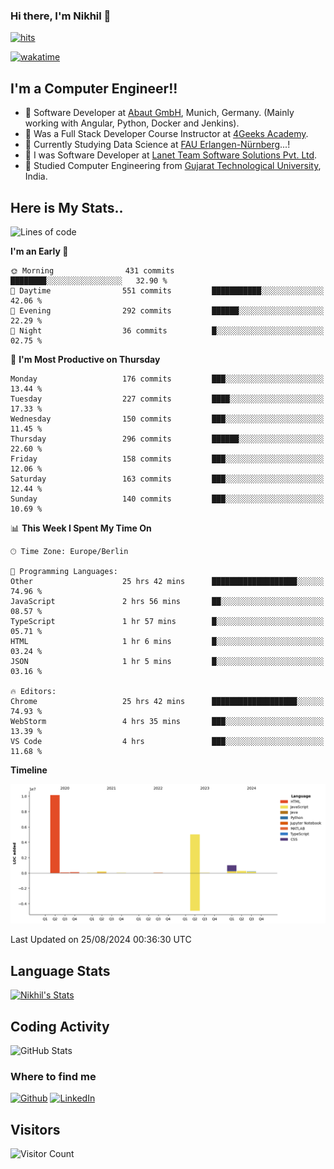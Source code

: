 ### Hi there, I'm Nikhil 👋

[![hits](https://hits.sh/github.com/silentsoft/hits.svg?color=2311cc)](https://hits.sh/github.com/silentsoft/hits/)

[![wakatime](https://wakatime.com/badge/user/369b6a3a-7953-4ff9-b7c7-be53d0a7ccc6.svg)](https://wakatime.com/@369b6a3a-7953-4ff9-b7c7-be53d0a7ccc6)

## I'm a  Computer Engineer!!

- 🌱 Software Developer at [Abaut GmbH](https://www.abaut.de/), Munich, Germany. (Mainly working with Angular, Python, Docker and Jenkins).
- 🌱 Was a Full Stack Developer Course Instructor at [4Geeks Academy](https://4geeks.com/).
- 🌱 Currently Studying Data Science at [FAU Erlangen-Nürnberg](https://www.fau.de/)...!
- 🌱 I was Software Developer at [Lanet Team Software Solutions Pvt. Ltd](https://lanetteam.com/).
- 🌱 Studied Computer Engineering from [Gujarat Technological University](https://www.gtu.ac.in/), India.

<h2>Here is My Stats..</h2>

<!--START_SECTION:waka-->
![Lines of code](https://img.shields.io/badge/From%20Hello%20World%20I%27ve%20Written-17.0%20million%20lines%20of%20code-blue)

**I'm an Early 🐤** 

```text
🌞 Morning                431 commits         ████████░░░░░░░░░░░░░░░░░   32.90 % 
🌆 Daytime                551 commits         ███████████░░░░░░░░░░░░░░   42.06 % 
🌃 Evening                292 commits         ██████░░░░░░░░░░░░░░░░░░░   22.29 % 
🌙 Night                  36 commits          █░░░░░░░░░░░░░░░░░░░░░░░░   02.75 % 
```
📅 **I'm Most Productive on Thursday** 

```text
Monday                   176 commits         ███░░░░░░░░░░░░░░░░░░░░░░   13.44 % 
Tuesday                  227 commits         ████░░░░░░░░░░░░░░░░░░░░░   17.33 % 
Wednesday                150 commits         ███░░░░░░░░░░░░░░░░░░░░░░   11.45 % 
Thursday                 296 commits         ██████░░░░░░░░░░░░░░░░░░░   22.60 % 
Friday                   158 commits         ███░░░░░░░░░░░░░░░░░░░░░░   12.06 % 
Saturday                 163 commits         ███░░░░░░░░░░░░░░░░░░░░░░   12.44 % 
Sunday                   140 commits         ███░░░░░░░░░░░░░░░░░░░░░░   10.69 % 
```


📊 **This Week I Spent My Time On** 

```text
🕑︎ Time Zone: Europe/Berlin

💬 Programming Languages: 
Other                    25 hrs 42 mins      ███████████████████░░░░░░   74.96 % 
JavaScript               2 hrs 56 mins       ██░░░░░░░░░░░░░░░░░░░░░░░   08.57 % 
TypeScript               1 hr 57 mins        █░░░░░░░░░░░░░░░░░░░░░░░░   05.71 % 
HTML                     1 hr 6 mins         █░░░░░░░░░░░░░░░░░░░░░░░░   03.24 % 
JSON                     1 hr 5 mins         █░░░░░░░░░░░░░░░░░░░░░░░░   03.16 % 

🔥 Editors: 
Chrome                   25 hrs 42 mins      ███████████████████░░░░░░   74.93 % 
WebStorm                 4 hrs 35 mins       ███░░░░░░░░░░░░░░░░░░░░░░   13.39 % 
VS Code                  4 hrs               ███░░░░░░░░░░░░░░░░░░░░░░   11.68 % 
```

**Timeline**

![Lines of Code chart](https://raw.githubusercontent.com/nikhilmaguwala/nikhilmaguwala/main/assets/bar_graph.png)


 Last Updated on 25/08/2024 00:36:30 UTC
<!--END_SECTION:waka-->

<h2>Language Stats</h2>

[![Nikhil's Stats](https://github-readme-stats.vercel.app/api/wakatime?username=nikhilmaguwala&layout=compact&title=Stats)](https://github.com/nikhilmaguwala)


<h2>Coding Activity</h2>

<p><img src="https://wakatime.com/share/@nikhilmaguwala/7dd532b8-3e5e-4c26-8c46-68cc27712a92.svg" alt="GitHub Stats"></p>

<h3>Where to find me</h3>
<p>
    <a href="https://github.com/nikhilmaguwala" target="_blank"><img alt="Github" src="https://img.shields.io/badge/GitHub-%2312100E.svg?&style=for-the-badge&logo=Github&logoColor=white" /></a>
    <a href="https://www.linkedin.com/in/nikhil-maguwala" target="_blank"><img alt="LinkedIn" src="https://img.shields.io/badge/linkedin-%230077B5.svg?&style=for-the-badge&logo=linkedin&logoColor=white" /></a> 
</p>


<h2>Visitors</h2>

![Visitor Count](https://profile-counter.glitch.me/nikhilmaguwala/count.svg)

[website]: https://nikhilmaguwala.github.io/
[instagram]: https://www.instagram.com/nikhil_maguwala/
[linkedin]: https://www.linkedin.com/in/nikhil-maguwala/

